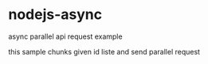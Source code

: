 # nodejs-async

async parallel api request example

this sample chunks given id liste and send parallel request